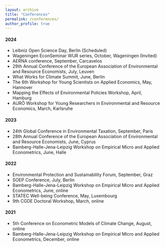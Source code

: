 ```yaml
---
layout: archive
title: "Conferences"
permalink: /conferences/
author_profile: true
---
```


#### 2024

* Leibniz Open Science Day, Berlin (Scheduled) 
* Wageningen EconSeminar WUR series, October, Wageningen (Invited)
* AERNA conference, September, Carcavelos
* 29th Annual Conference of the European Association of Environmental and Resource Economists, July, Leuven
* What Works for Climate Summit, June, Berlin
* The 6th Workshop for Young Scientists on Applied Economics, May, Hannover
* Mapping the Effects of Environmental Policies Workshop, April, Hamburg
* AURÖ Workshop for Young Researchers in Environmental and Resource Economics, March, Karlsruhe

#### 2023

* 24th Global Conference in Environmental Taxation, September, Paris
* 28th Annual Conference of the European Association of Environmental and Resource Economists, June, Cyprus
* Bamberg-Halle-Jena-Leipzig Workshop on Empirical Micro and Applied Econometrics, June, Halle

#### 2022

* Environmental Protection and Sustainability Forum, September, Graz
* SOEP Conference, July, Berlin
* Bamberg-Halle-Jena-Leipzig Workshop on Empirical Micro and Applied Econometrics, June, online
* STATEC Well-being Conference, May, Luxembourg
* 9th CGDE Doctoral Workshop, March, online

#### 2021
* 5th Conference on Econometric Models of Climate Change, August, online
* Bamberg-Halle-Jena-Leipzig Workshop on Empirical Micro and Applied Econometrics, December, online
